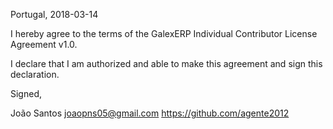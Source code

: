 
Portugal, 2018-03-14 

I hereby agree to the terms of the GalexERP Individual Contributor License
Agreement v1.0.

I declare that I am authorized and able to make this agreement and sign this
declaration.

Signed,

João Santos joaopns05@gmail.com https://github.com/agente2012
